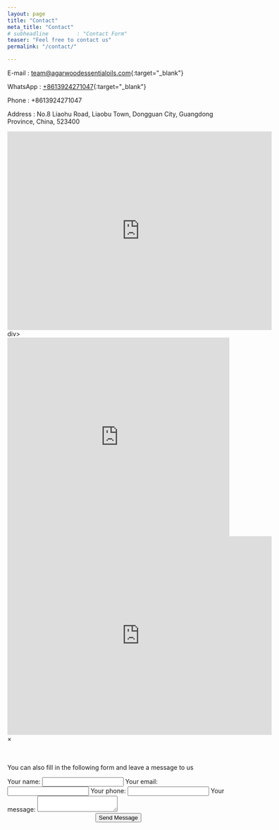 ```yaml
---
layout: page
title: "Contact"
meta_title: "Contact"
# subheadline         : "Contact Form"
teaser: "Feel free to contact us"
permalink: "/contact/"

---
```

E-mail : [team@agarwoodessentialoils.com](mailto:team@agarwoodessentialoils.com){:target="_blank"}

WhatsApp : [+8613924271047](https://wa.me/8613924271047){:target="_blank"}

Phone : +8613924271047

Address : No.8 Liaohu Road, Liaobu Town, Dongguan City, Guangdong Province, China, 523400
<!-- google map 开始-->
<div>
<iframe src="https://www.google.com/maps/embed?pb=!1m18!1m12!1m3!1d3673.2180497938157!2d113.89679431535372!3d22.979007923720292!2m3!1f0!2f0!3f0!3m2!1i1024!2i768!4f13.1!3m3!1m2!1s0x34039d98c14dbc11%3A0xe95a6af9eb92e98a!2sLiaohu%20Road!5e0!3m2!1sen!2s!4v1651379913347!5m2!1sen!2s" width="600" height="450" style="border:0;" allowfullscreen="" loading="lazy" referrerpolicy="no-referrer-when-downgrade"></iframe>
div>
<div>
  <iframe width="100%" height="450px" frameborder="0" scrolling="no" marginheight="0" marginwidth="0" src="https://www.google.com/maps/embed?pb=!1m18!1m12!1m3!1d3673.2180497938157!2d113.89679431535372!3d22.979007923720292!2m3!1f0!2f0!3f0!3m2!1i1024!2i768!4f13.1!3m3!1m2!1s0x34039d98c14dbc11%3A0xe95a6af9eb92e98a!2sLiaohu%20Road!5e0!3m2!1sen!2s!4v1651379913347!5m2!1sen!2s"></iframe>
  <br />
</div>

<div id="videoModal" class="reveal-modal large" data-reveal="">
  <div class="flex-video widescreen vimeo" style="display: block;">
    <iframe width="600" height="450" src="https://www.google.com/maps/embed?pb=!1m18!1m12!1m3!1d3673.2180497938157!2d113.89679431535372!3d22.979007923720292!2m3!1f0!2f0!3f0!3m2!1i1024!2i768!4f13.1!3m3!1m2!1s0x34039d98c14dbc11%3A0xe95a6af9eb92e98a!2sLiaohu%20Road!5e0!3m2!1sen!2s!4v1651379913347!5m2!1sen!2s" frameborder="0" allowfullscreen></iframe>
  </div>
  <a class="close-reveal-modal">&#215;</a>
</div>

<!-- google map 结束-->

<br><br>
You can also fill in the following form and leave a message to us

<!-- modify this form HTML and place wherever you want your form -->
<form
  action="https://formspree.io/f/xknyqrvq"
  method="POST"
>
  <label>
    Your name:
    <input type="text" name="name">
  </label>
   <label>
    Your email:
    <input type="email" name="email">
  </label>
  <label>
    Your phone:
    <input type="tel" name="phone">
  </label>   
  <label>
    Your message:
    <textarea name="message"></textarea>
  </label>
  <!-- your other form fields go here -->
  <center><button type="submit">Send Message</button></center>
</form>

<!-- <div id="wufoo-zr01gft16qjm0z"> Fill out my <a href="https://weegier.wufoo.com/forms/zr01gft16qjm0z">online form</a>. </div> <script type="text/javascript"> var zr01gft16qjm0z; (function(d, t) { var s = d.createElement(t), options = { 'userName':'weegier', 'formHash':'zr01gft16qjm0z', 'autoResize':true, 'height':'863', 'async':true, 'host':'wufoo.com', 'header':'show', 'ssl':true }; s.src = ('https:' == d.location.protocol ?'https://':'http://') + 'secure.wufoo.com/scripts/embed/form.js'; s.onload = s.onreadystatechange = function() { var rs = this.readyState; if (rs) if (rs != 'complete') if (rs != 'loaded') return; try { zr01gft16qjm0z = new WufooForm(); zr01gft16qjm0z.initialize(options); zr01gft16qjm0z.display(); } catch (e) { } }; var scr = d.getElementsByTagName(t)[0], par = scr.parentNode; par.insertBefore(s, scr); })(document, 'script'); </script> -->


<!-- Contact -->
<!-- <section class="page-section" id="{{ site.data.sitetext[site.locale].contact.section | default: "contact" }}">
  <div class="container">
    <div class="row">
      <div class="col-lg-12 text-center">
        <h2 class="section-heading text-uppercase">
          {{ site.data.sitetext[site.locale].contact.title | markdownify | default: Contact Us }}</h2>
        <h3 class="section-subheading text-muted">{{ site.data.sitetext[site.locale].contact.text | default: "" }}</h3>
      </div>
    </div>
    <div class="row">
      <div class="col-lg-12">
        <form id="contactForm"
          action="https://formspree.io/f/xknyqrvq"
          novalidate="novalidate" method="POST">
          <!--name="sentMessage"-->
<!--           <div class="row">
            <div class="col-md-6">
              <div class="form-group">
                <input name="name" class="form-control" id="name" type="text"
                  placeholder="{{ site.data.sitetext[site.locale].contact.name | default: "Name*" }}"
                  required="required" data-validation-required-message="{{ site.data.sitetext[site.locale].contact.name-validation | default: "Please enter your name." }}">
                <p class="help-block text-danger"></p>
              </div>
              <div class="form-group">
                <input name="_replyto" class="form-control" id="email" type="email"
                  placeholder="{{ site.data.sitetext[site.locale].contact.email | default: "Email*" }}"
                  required="required" data-validation-required-message="{{ site.data.sitetext[site.locale].contact.email-validation | default: "Please enter your email address." }}">
                <p class="help-block text-danger"></p>
              </div>
              <div class="form-group">
                <input name="phone" class="form-control" id="phone" type="tel"
                  placeholder="{{ site.data.sitetext[site.locale].contact.phone | default: "Phone Number*" }}"
                  required="required" data-validation-required-message="{{ site.data.sitetext[site.locale].contact.phone-validation | default: "Please enter your phone number." }}">
                <p class="help-block text-danger"></p>
              </div>
            </div>
            <div class="col-md-6">
              <div class="form-group">
                <textarea name="message" class="form-control" id="message"
                  placeholder="{{ site.data.sitetext[site.locale].contact.message | default: "Message*" }}"
                  required="required" data-validation-required-message="{{ site.data.sitetext[site.locale].contact.message-validation | default: "Please enter a message." }}">
                </textarea>
                <p class="help-block text-danger"></p>
              </div>
            </div>
            <input type="hidden" name="_subject" id="email-subject"
              value="{{ site.data.sitetext[site.locale].contact.subject | default: "Contact Form Submission" }}">
            <div class="clearfix"></div>
            <div class="col-lg-12 text-center">
              <div id="success"></div>
              <button id="sendMessageButton" class="btn btn-primary btn-xl text-uppercase"
                type="submit">{{ site.data.sitetext[site.locale].contact.submit | default: "Send Message" }}</button>
            </div>
            <input type="text" name="_gotcha" style="display:none">
            <input type="hidden" name="_next" value="#" />
          </div>
        </form>
      </div>
    </div>
  </div>
</section>  

-->



<!-- End Contact -->

<!-- 
<form id="fs-frm" name="registration-form" accept-charset="utf-8" action="https://formspree.io/f/xknyqrvq" method="post">
  <fieldset id="fs-frm-inputs">
    <label for="full-name">Full Name</label>
    <input type="text" name="name" id="full-name" placeholder="First and Last" required="">
    <label for="email-address">Email Address</label>
    <input type="email" name="_replyto" id="email-address" placeholder="email@domain.tld" required="">
    <label for="street-address">Street Address</label>
    <input type="text" name="street" id="street-address" placeholder="Street" required="">
    <fieldset class="locale">
      <legend>Locale</legend>
      <input type="text" name="city" placeholder="City" required="">
      <select name="state" required="">
        <option value="" selected="" disabled="">State</option>
      	<option value="AL">Alabama</option>
      	<option value="AK">Alaska</option>
      	<option value="AZ">Arizona</option>
      	<option value="AR">Arkansas</option>
      	<option value="CA">California</option>
      	<option value="CO">Colorado</option>
      	<option value="CT">Connecticut</option>
      	<option value="DE">Delaware</option>
      	<option value="DC">District Of Columbia</option>
      	<option value="FL">Florida</option>
      	<option value="GA">Georgia</option>
      	<option value="HI">Hawaii</option>
      	<option value="ID">Idaho</option>
      	<option value="IL">Illinois</option>
      	<option value="IN">Indiana</option>
      	<option value="IA">Iowa</option>
      	<option value="KS">Kansas</option>
      	<option value="KY">Kentucky</option>
      	<option value="LA">Louisiana</option>
      	<option value="ME">Maine</option>
      	<option value="MD">Maryland</option>
      	<option value="MA">Massachusetts</option>
      	<option value="MI">Michigan</option>
      	<option value="MN">Minnesota</option>
      	<option value="MS">Mississippi</option>
      	<option value="MO">Missouri</option>
      	<option value="MT">Montana</option>
      	<option value="NE">Nebraska</option>
      	<option value="NV">Nevada</option>
      	<option value="NH">New Hampshire</option>
      	<option value="NJ">New Jersey</option>
      	<option value="NM">New Mexico</option>
      	<option value="NY">New York</option>
      	<option value="NC">North Carolina</option>
      	<option value="ND">North Dakota</option>
      	<option value="OH">Ohio</option>
      	<option value="OK">Oklahoma</option>
      	<option value="OR">Oregon</option>
      	<option value="PA">Pennsylvania</option>
      	<option value="RI">Rhode Island</option>
      	<option value="SC">South Carolina</option>
      	<option value="SD">South Dakota</option>
      	<option value="TN">Tennessee</option>
      	<option value="TX">Texas</option>
      	<option value="UT">Utah</option>
      	<option value="VT">Vermont</option>
      	<option value="VA">Virginia</option>
      	<option value="WA">Washington</option>
      	<option value="WV">West Virginia</option>
      	<option value="WI">Wisconsin</option>
      	<option value="WY">Wyoming</option>
      </select>
      <input type="text" name="postal-code" placeholder="12345" required="">
    </fieldset>
    <label for="note">Note</label>
    <textarea rows="2" name="note" id="note" placeholder="Include any additional information"></textarea>
    <input type="hidden" name="_subject" id="email-subject" value="Registration Form Submission">
  </fieldset>
  <input type="submit" value="Register">
</form> 
-->